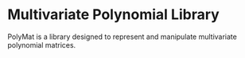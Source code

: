 # Multivariate Polynomial Library

PolyMat is a library designed to represent and manipulate multivariate polynomial matrices.


<!-- # Multivariate Polynomial Library

`polymat` is a library designed to represent and manipulate multivariate polynomial matrices.

## Key Features

### Lazy Evaluation

- **Deferred Computation**: `polymat` uses lazy evaluation for building polynomial expressions. This means that polynomial expressions are created incrementally and are only fully computed when necessary.
- **Expression Building**: You can build polynomial expressions using various operators provided by the library.
- **Internal representation**: An internal (sparse) representation is used to save intermediate results.
- **Finalization**: To compute an actual representation of the polynomial matrix, call one of the `to_` methods listed below. 

### Creating a Polynomial Expression

- **From numbers**: Create a polynomial expression from numbers using `polymat.from_` function.
- **From numpy**: Create a polynomial expression from numpy expressions using `polymat.from_` function.
- **From sympy**: Create a polynomial expression from sympy expressions using `polymat.from_` function.

### Combining Polynomial Expressions

- **Block Diagonal**: Create block diagonal matrices of polynomial expressions with `polymat.block_diag`.
- **Horizonal Stacking**: Create multiple polynomial expressions horizontally using `polymat.h_stack`.
- **Kronecker Product**: 
- **Product**: Create a vector containing all elements of the Cartesian product of multiple polynomial expressions using `polymat.product`.
- **Vertical Stacking**: Combine multiple polynomial expressions vertically using `polymat.v_stack`.

### Polynomial Expression Manipulation

- **Arithmetic operations**: Compute addition, subtraction, scalar multiplication, scalar division and matrix multiplication using the `__add__`, `__sub__`, `__mul__`, `__truediv__`, and `__matmul__` methods.
- **Caching**: Cache the intermediate representation of the polynomial expression in the state.
- **Combinations**:
- **Diagonalization**:
- **Differentiation**: Compute derivatives using the `diff` method.
- **Evaluation**: Replace variables within expressions using the `eval` method.
- **Filter vector**:
- **Reshape**: Modify the shape of polynomial matrices with the `reshape` method.
- **Summation**: Sum polynomial expressions using the `sum` method.

### Matrix Representation

- **Matrix Conversion**: Convert polynomial expressions to matrix representations using `polymat.to_array`.
- **Evaluation**: To obtain the actual matrix representation, call the `apply(state)` method after conversion.



## Usage

To get started with `polymat`, you can:




## Example

In this example, two polynomial expressions are defined using `sympy` expressions

$f_1(x_1, x_2) = x_1 + x_2$

$f_2(x_1, x_2) = x_1 + x_1 x_2$

Then, the two expression are combined using the `__add__` (or equivalently `+` infix) method

$f_3(x_1, x_2) = f_1(x_1, x_2) + f_2(x_1, x_2) = 2 x_1 + x_2 + x_1 x_2$

Finally, different representations of the polynomial are printed.

``` python
import polymat

# create the state object
state = polymat.init_state()


# (scalar) polynomial matrix expression
#######################################

names = ('x1', 'x2')
x1, x2 = (polymat.from_name(n) for n in names)
x = polymat.v_stack((x1, x2))

f1 = x1 + x2
f2 = x1 + x1*x2

f3 = f1 + f2

# prints a nicely printable string representation of the expression
# ((x1 + x2) + (x1 + (x1 * x2)))
print(f3)

# prints the string representation of the dataclass
# ExpressionImpl(
#   child=AdditionExprImpl(
#       left=AdditionExprImpl(
#           left=FromVariableImpl(variable='x1', nvar=1),
#           right=FromVariableImpl(variable='x2', nvar=1)),
#       right=AdditionExprImpl(
#           left=FromVariableImpl(variable='x1', nvar=1),
#           right=ElementwiseMultImpl(
#               left=FromVariableImpl(variable='x1', nvar=1),
#               right=FromVariableImpl(variable='x2', nvar=1)))))
print(repr(f3))


# sympy representation
######################

# computes the sympy representation of the expression
sympy_repr = polymat.to_sympy(f3,).read(state)

# prints the sympy representation
# x1*x2 + 2*x1 + x2
print(sympy_repr)


# array representation
######################

# computes the array representation of the expression
array_repr = polymat.to_array(f3, x).read(state)

# prints the array representations
# [[2. 1.]]
print(array_repr.data[1])               # numpy array
# [[0.  0.5 0.5 0. ]]
print(array_repr.data[2].toarray())     # sparse scipy array converted to an numpy array
``` -->
